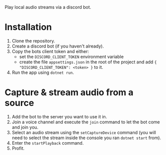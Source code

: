 Play local audio streams via a discord bot.

# Installation

1. Clone the repository.
1. Create a discord bot (if you haven't already).
1. Copy the bots client token and either:
    - set the `DISCORD_CLIENT_TOKEN` environment variable
    - create the file `appsettings.json` in the root of the project and add `{ "DISCORD_CLIENT_TOKEN": <token> }` to it.
1. Run the app using `dotnet run`.

# Capture & stream audio from a source

1. Add the bot to the server you want to use it in.
1. Join a voice channel and execute the `join` command to let the bot come and join you.
1. Select an audio stream using the `setCaptureDevice` command (you will need to select the stream inside the console you ran `dotnet start` from).
1. Enter the `startPlayback` command.
1. Profit.